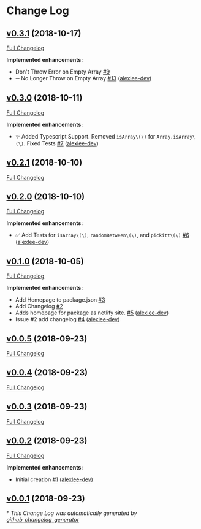 # Change Log

## [v0.3.1](https://github.com/alexlee-dev/pickitt/tree/v0.3.1) (2018-10-17)
[Full Changelog](https://github.com/alexlee-dev/pickitt/compare/v0.3.0...v0.3.1)

**Implemented enhancements:**

- Don't Throw Error on Empty Array [\#9](https://github.com/alexlee-dev/pickitt/issues/9)
- ➖ No Longer Throw on Empty Array [\#13](https://github.com/alexlee-dev/pickitt/pull/13) ([alexlee-dev](https://github.com/alexlee-dev))

## [v0.3.0](https://github.com/alexlee-dev/pickitt/tree/v0.3.0) (2018-10-11)
[Full Changelog](https://github.com/alexlee-dev/pickitt/compare/v0.2.1...v0.3.0)

**Implemented enhancements:**

- ✨ Added Typescript Support. Removed `isArray\(\)` for `Array.isArray\(\)`. Fixed Tests [\#7](https://github.com/alexlee-dev/pickitt/pull/7) ([alexlee-dev](https://github.com/alexlee-dev))

## [v0.2.1](https://github.com/alexlee-dev/pickitt/tree/v0.2.1) (2018-10-10)
[Full Changelog](https://github.com/alexlee-dev/pickitt/compare/v0.2.0...v0.2.1)

## [v0.2.0](https://github.com/alexlee-dev/pickitt/tree/v0.2.0) (2018-10-10)
[Full Changelog](https://github.com/alexlee-dev/pickitt/compare/v0.1.0...v0.2.0)

**Implemented enhancements:**

- ✅ Add Tests for `isArray\(\)`, `randomBetween\(\)`, and `pickitt\(\)` [\#6](https://github.com/alexlee-dev/pickitt/pull/6) ([alexlee-dev](https://github.com/alexlee-dev))

## [v0.1.0](https://github.com/alexlee-dev/pickitt/tree/v0.1.0) (2018-10-05)
[Full Changelog](https://github.com/alexlee-dev/pickitt/compare/v0.0.5...v0.1.0)

**Implemented enhancements:**

- Add Homepage to package.json [\#3](https://github.com/alexlee-dev/pickitt/issues/3)
- Add Changelog [\#2](https://github.com/alexlee-dev/pickitt/issues/2)
- Adds homepage for package as netlify site. [\#5](https://github.com/alexlee-dev/pickitt/pull/5) ([alexlee-dev](https://github.com/alexlee-dev))
- Issue \#2   add changelog [\#4](https://github.com/alexlee-dev/pickitt/pull/4) ([alexlee-dev](https://github.com/alexlee-dev))

## [v0.0.5](https://github.com/alexlee-dev/pickitt/tree/v0.0.5) (2018-09-23)
[Full Changelog](https://github.com/alexlee-dev/pickitt/compare/v0.0.4...v0.0.5)

## [v0.0.4](https://github.com/alexlee-dev/pickitt/tree/v0.0.4) (2018-09-23)
[Full Changelog](https://github.com/alexlee-dev/pickitt/compare/v0.0.3...v0.0.4)

## [v0.0.3](https://github.com/alexlee-dev/pickitt/tree/v0.0.3) (2018-09-23)
[Full Changelog](https://github.com/alexlee-dev/pickitt/compare/v0.0.2...v0.0.3)

## [v0.0.2](https://github.com/alexlee-dev/pickitt/tree/v0.0.2) (2018-09-23)
[Full Changelog](https://github.com/alexlee-dev/pickitt/compare/v0.0.1...v0.0.2)

**Implemented enhancements:**

- Initial creation [\#1](https://github.com/alexlee-dev/pickitt/pull/1) ([alexlee-dev](https://github.com/alexlee-dev))

## [v0.0.1](https://github.com/alexlee-dev/pickitt/tree/v0.0.1) (2018-09-23)


\* *This Change Log was automatically generated by [github_changelog_generator](https://github.com/skywinder/Github-Changelog-Generator)*